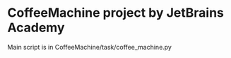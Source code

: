 # CoffeeMachine project by JetBrains Academy
Main script is in CoffeeMachine/task/coffee_machine.py
